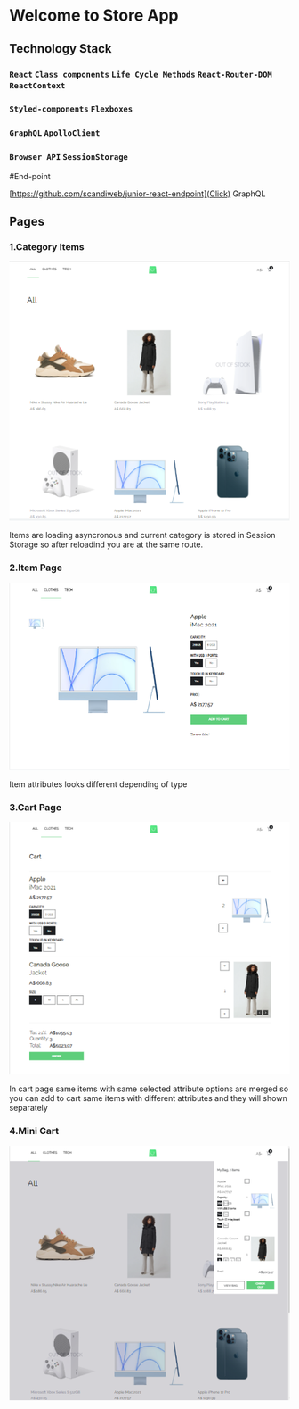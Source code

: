 # Welcome to Store App

## Technology Stack

### `React` `Class components` `Life Cycle Methods` `React-Router-DOM` `ReactContext`
### `Styled-components` `Flexboxes`
### `GraphQL` `ApolloClient`
### `Browser API` `SessionStorage`

#End-point

[https://github.com/scandiweb/junior-react-endpoint](Click) GraphQL


## Pages

### 1.Category Items
![Category Page](./src/assets/category.png)

Items are loading asyncronous and current category is stored in Session Storage so after reloadind you are at the same route.

### 2.Item Page
![Item Page](./src/assets/product.png)

Item attributes looks different depending of type

### 3.Cart Page
![Cart Page](./src/assets/cart_page.png)

In cart page same items with same selected attribute options are merged so you can add to cart same items with different attributes and they will shown separately 

### 4.Mini Cart
![Category Page](./src/assets/mini_cart.png)

